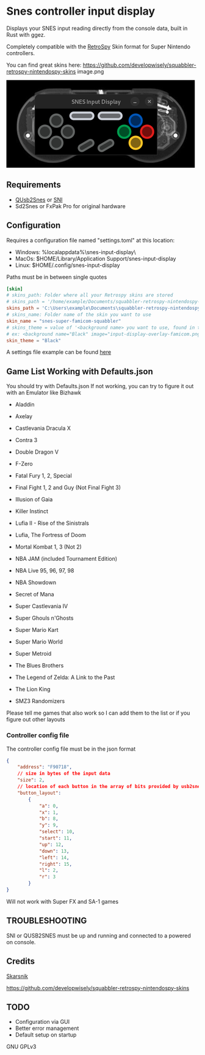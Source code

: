 # Snes controller input display
Displays your SNES input reading directly from the console data, built in Rust with ggez.

Completely compatible with the [RetroSpy](https://retro-spy.com) Skin format for Super Nintendo controllers.

You can find great skins here: https://github.com/developwisely/squabbler-retrospy-nintendospy-skins
image.png


![image info](images/snes_controller.png)



## Requirements
- [QUsb2Snes](https://skarsnik.github.io/QUsb2snes/) or [SNI](https://github.com/alttpo/sni)
- Sd2Snes or FxPak Pro for original hardware

## Configuration
Requires a configuration file named "settings.toml" at this location:
- Windows: %localappdata%\snes-input-display\
- MacOs: $HOME/Library/Application Support/snes-input-display
- Linux: $HOME/.config/snes-input-display

Paths must be in between single quotes
```toml
[skin]
# skins_path: Folder where all your Retrospy skins are stored
# skins_path = '/home/example/Documents/squabbler-retrospy-nintendospy-skins/skins'
skins_path = 'C:\Users\example\Documents\squabbler-retrospy-nintendospy-skins\skins'
# skins_name: Folder name of the skin you want to use
skin_name = "snes-super-famicom-squabbler"
# skins_theme = value of '<background name> you want to use, found in the theme's xml file'
# ex: <background name="Black" image="input-display-overlay-famicom.png" />
skin_theme = "Black"

```
A settings file example can be found [here](https://github.com/ChTBoner/snes_input_display)


## Game List Working with Defaults.json
You should try with Defaults.json
If not working, you can try to figure it out with an Emulator like Bizhawk

- Aladdin
- Axelay
- Castlevania Dracula X
- Contra 3
- Double Dragon V
- F-Zero
- Fatal Fury 1, 2, Special
- Final Fight 1, 2 and Guy (Not Final Fight 3)
- Illusion of Gaia
- Killer Instinct
- Lufia II - Rise of the Sinistrals
- Lufia, The Fortress of Doom
- Mortal Kombat 1, 3 (Not 2)
- NBA JAM (included Tournament Edition)
- NBA Live 95, 96, 97, 98
- NBA Showdown
- Secret of Mana
- Super Castlevania IV
- Super Ghouls n'Ghosts
- Super Mario Kart
- Super Mario World
- Super Metroid
- The Blues Brothers
- The Legend of Zelda: A Link to the Past
- The Lion King

- SMZ3 Randomizers

Please tell me games that also work so I can add them to the list or if you figure out other layouts

### Controller config file
The controller config file must be in the json format
```json
{
    "address": "F90718",
    // size in bytes of the input data
    "size": 2,
    // location of each button in the array of bits provided by usb2snes
    "button_layout": 
        {
            "a": 0,
            "x": 1,
            "b": 8,
            "y": 9,
            "select": 10,
            "start": 11,
            "up": 12,
            "down": 13,
            "left": 14,
            "right": 15,
            "l": 2,
            "r": 3
        }
}
```

Will not work with Super FX and SA-1 games

## TROUBLESHOOTING
SNI or QUSB2SNES must be up and running and connected to a powered on console.

## Credits
[Skarsnik](https://github.com/Skarsnik)

https://github.com/developwisely/squabbler-retrospy-nintendospy-skins


## TODO
- Configuration via GUI
- Better error management
- Default setup on startup

GNU GPLv3